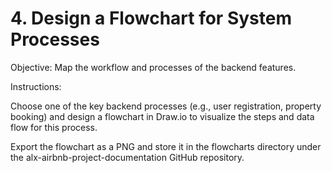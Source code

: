 
# 4. Design a Flowchart for System Processes

Objective: Map the workflow and processes of the backend features.

Instructions:

Choose one of the key backend processes (e.g., user registration, property booking) 
and design a flowchart in Draw.io to visualize the steps and data flow for this process.

Export the flowchart as a PNG and store it in the flowcharts directory 
under the alx-airbnb-project-documentation GitHub repository.
